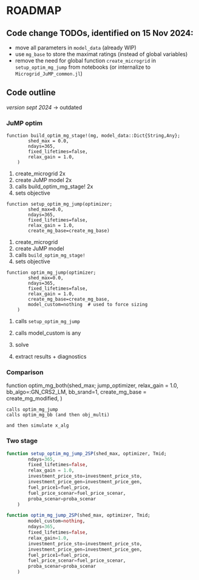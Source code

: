 # ROADMAP

## Code change TODOs, identified on 15 Nov 2024:

- move all parameters in `model_data` (already WIP)
- use `mg_base` to store the maximat ratings (instead of global variables)
- remove the need for global function `create_microgrid`  in `setup_optim_mg_jump` from notebooks (or internalize to `Microgrid_JuMP_common.jl`)



## Code outline 



*version sept 2024* → outdated



### JuMP optim

```
function build_optim_mg_stage!(mg, model_data::Dict{String,Any};
        shed_max = 0.0,
        ndays=365,
        fixed_lifetimes=false,
        relax_gain = 1.0,
    )
```

1. create_microgrid 2x
1. create JuMP model 2x
1. calls build_optim_mg_stage! 2x
1. sets objective

```    
function setup_optim_mg_jump(optimizer;
        shed_max=0.0,
        ndays=365,
        fixed_lifetimes=false,
        relax_gain = 1.0,
        create_mg_base=create_mg_base)
```

1. create_microgrid
2. create JuMP model
3. calls `build_optim_mg_stage!`
4. sets objective
```
function optim_mg_jump(optimizer;
        shed_max=0.0,
        ndays=365,
        fixed_lifetimes=false,
        relax_gain = 1.0,
        create_mg_base=create_mg_base,
        model_custom=nothing  # used to force sizing
    )
```
1. calls `setup_optim_mg_jump`

2. calls model_custom is any
3. solve
4. extract results + diagnostics

### Comparison

function optim_mg_both(shed_max;
        jump_optimizer,
        relax_gain = 1.0,
        bb_algo=:GN_CRS2_LM, bb_srand=1,
        create_mg_base = create_mg_modified,
    )
    
    calls optim_mg_jump
    calls optim_mg_bb (and then obj_multi)
    
    and then simulate x_alg

### Two stage

```julia
function setup_optim_mg_jump_2SP(shed_max, optimizer, Tmid;
        ndays=365,
        fixed_lifetimes=false,
        relax_gain = 1.0,
        investment_price_sto=investment_price_sto,
        investment_price_gen=investment_price_gen,
        fuel_price1=fuel_price,
        fuel_price_scenar=fuel_price_scenar,
        proba_scenar=proba_scenar
    )
```

```julia
function optim_mg_jump_2SP(shed_max, optimizer, Tmid;
        model_custom=nothing,
        ndays=365,
        fixed_lifetimes=false,
        relax_gain=1.0,
        investment_price_sto=investment_price_sto,
        investment_price_gen=investment_price_gen,
        fuel_price1=fuel_price,
        fuel_price_scenar=fuel_price_scenar,
        proba_scenar=proba_scenar
    )
```

